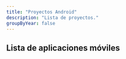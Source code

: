 ```yaml
---
title: "Proyectos Android"
description: "Lista de proyectos."
groupByYear: false
---
```

## Lista de aplicaciones móviles